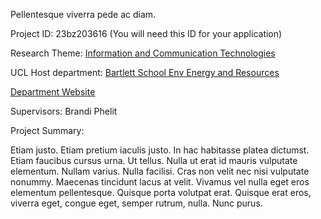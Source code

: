 Pellentesque viverra pede ac diam.

Project ID: 23bz203616
(You will need this ID for your application)

Research Theme: [Information and Communication Technologies](../themes/information-and-communication-technologies)

UCL Host department: [Bartlett School Env Energy and Resources](../departments/bartlett-school-env-energy-and-resources)

[Department Website](https://www.example.com/dept1)

Supervisors: Brandi Phelit

Project Summary:

Etiam justo. Etiam pretium iaculis justo. In hac habitasse platea dictumst. Etiam faucibus cursus urna. Ut tellus. Nulla ut erat id mauris vulputate elementum. Nullam varius. Nulla facilisi. Cras non velit nec nisi vulputate nonummy. Maecenas tincidunt lacus at velit. Vivamus vel nulla eget eros elementum pellentesque. Quisque porta volutpat erat. Quisque erat eros, viverra eget, congue eget, semper rutrum, nulla. Nunc purus.